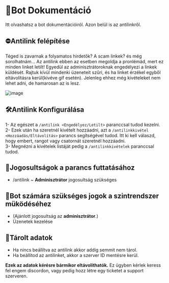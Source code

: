 # 📘Bot Dokumentáció <br>
Itt olvashatsz a bot dokumentációiról. Azon belül is az antilinkről.<br>
## ⛔Antilink felépítése<br>
Téged is zavarnak a folyamatos hirdetők? A scam linkek? és még sorolhatnám... Az antilink ebben az esetben megoldja a pronlémád, mert ez minden linket letilt! Egyedül az adminisztrátoroknak engedélyezi a linkek küldését.
Rajtuk kívül mindenki üzeneteit szűri, és ha linket érzékel egyből eltávolításra kerül(kivéve gif esetén). Jelenleg ehhez még kivételeket nem lehet adni, de hamarosan az is lesz.<br>

![image](https://github.com/user-attachments/assets/62b3b7c5-c0d4-42c7-a40f-eaae5d13b91e)
<br>

## 🛠Antilink Konfigurálása
1- Az egészet a `/antilink <Engedélyez/Letilt>` paranccsal tudod kezelni. <br>
2- Ezek után ha szeretnél kivételt hozzáadni, azt a `/antilinkkivétel <Hozzáadás/Eltávolítás>` parancs segítségével tudod. Itt ki kell válaszd, hogy embert, rangot vagy csatornát szeretnél hozzáadni. <br>
3- Megnézni a kivételek listáját pedig a `/antilinkkivételek` paranccsal tudod. <br>

## 🔔Jogosultságok a parancs futtatásához
  - /antilink ~ **Adminisztrátor** jogosultság szükséges

## 🤖Bot számára szükséges jogok a szintrendszer müködéséhez
  - (Ajánlott jogosultság az **adminisztrátor**.)
  - Üzenetek kezelése

## 📁Tárolt adatok
  - Ha nincs beállítva az antilink akkor addig semmit nem tárol.
  - Ha beállítod az antilinket, akkor a szerver ID mentésre kerül.

**Ezek az adatok kérésre bármikor eltávolíthatók.**
Ez ügyben kérlek keress fel engem discordon, vagy pedig hozz létre egy ticketet a support szerveren.
